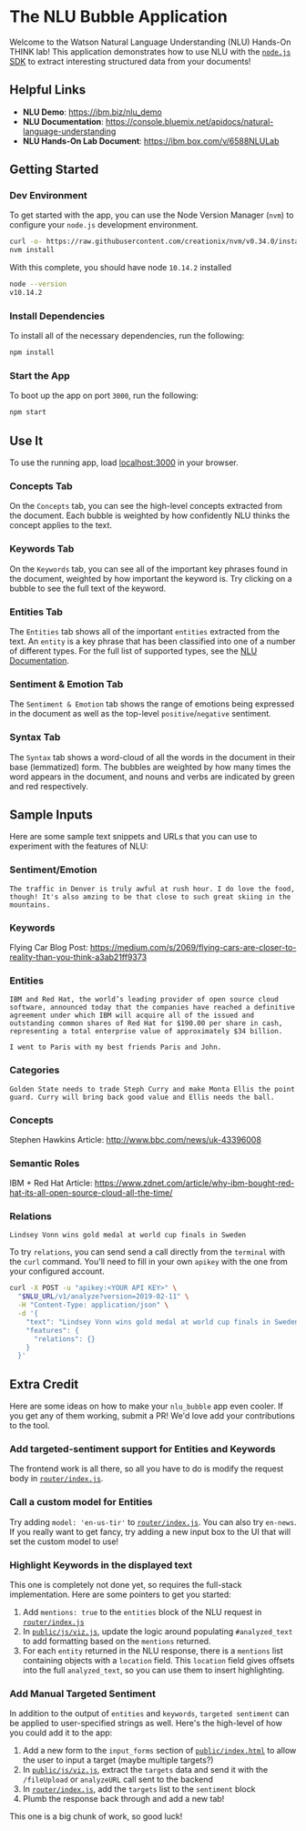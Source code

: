 # The NLU Bubble Application

Welcome to the Watson Natural Language Understanding (NLU) Hands-On THINK lab! This application demonstrates how to use NLU with the [`node.js` SDK](https://github.com/watson-developer-cloud/node-sdk) to extract interesting structured data from your documents!

## Helpful Links

* **NLU Demo**: https://ibm.biz/nlu_demo
* **NLU Documentation**: https://console.bluemix.net/apidocs/natural-language-understanding
* **NLU Hands-On Lab Document**: https://ibm.box.com/v/6588NLULab

## Getting Started

### Dev Environment

To get started with the app, you can use the Node Version Manager (`nvm`) to configure your `node.js` development environment.

```sh
curl -o- https://raw.githubusercontent.com/creationix/nvm/v0.34.0/install.sh | bash
nvm install
```

With this complete, you should have node `10.14.2` installed

```sh
node --version
v10.14.2
```

### Install Dependencies

To install all of the necessary dependencies, run the following:

```sh
npm install
```

### Start the App

To boot up the app on port `3000`, run the following:

```sh
npm start
```

## Use It

To use the running app, load [localhost:3000](http://localhost:3000) in your browser.

### Concepts Tab

On the `Concepts` tab, you can see the high-level concepts extracted from the document. Each bubble is weighted by how confidently NLU thinks the concept applies to the text.

### Keywords Tab

On the `Keywords` tab, you can see all of the important key phrases found in the document, weighted by how important the keyword is. Try clicking on a bubble to see the full text of the keyword.

### Entities Tab

The `Entities` tab shows all of the important `entities` extracted from the text. An `entity` is a key phrase that has been classified into one of a number of different types. For the full list of supported types, see the [NLU Documentation](https://console.bluemix.net/docs/services/natural-language-understanding/entity-types.html#entity-types-and-subtypes).

### Sentiment & Emotion Tab

The `Sentiment & Emotion` tab shows the range of emotions being expressed in the document as well as the top-level `positive`/`negative` sentiment.

### Syntax Tab

The `Syntax` tab shows a word-cloud of all the words in the document in their base (lemmatized) form. The bubbles are weighted by how many times the word appears in the document, and nouns and verbs are indicated by green and red respectively.

## Sample Inputs

Here are some sample text snippets and URLs that you can use to experiment with the features of NLU:

### Sentiment/Emotion

```
The traffic in Denver is truly awful at rush hour. I do love the food, though! It's also amzing to be that close to such great skiing in the mountains.
```

### Keywords

Flying Car Blog Post: https://medium.com/s/2069/flying-cars-are-closer-to-reality-than-you-think-a3ab21ff9373

### Entities

```
IBM and Red Hat, the world’s leading provider of open source cloud software, announced today that the companies have reached a definitive agreement under which IBM will acquire all of the issued and outstanding common shares of Red Hat for $190.00 per share in cash, representing a total enterprise value of approximately $34 billion.
```

```
I went to Paris with my best friends Paris and John.
```

### Categories

```
Golden State needs to trade Steph Curry and make Monta Ellis the point guard. Curry will bring back good value and Ellis needs the ball.
```

### Concepts

Stephen Hawkins Article: http://www.bbc.com/news/uk-43396008

### Semantic Roles

IBM + Red Hat Article: https://www.zdnet.com/article/why-ibm-bought-red-hat-its-all-open-source-cloud-all-the-time/

### Relations

```
Lindsey Vonn wins gold medal at world cup finals in Sweden
```

To try `relations`, you can send send a call directly from the `terminal` with the `curl` command. You'll need to fill in your own `apikey` with the one from your configured account.

```sh
curl -X POST -u "apikey:<YOUR API KEY>" \
  "$NLU_URL/v1/analyze?version=2019-02-11" \
  -H "Content-Type: application/json" \
  -d '{
    "text": "Lindsey Vonn wins gold medal at world cup finals in Sweden",
    "features": {
      "relations": {}
    }
  }'
```

## Extra Credit

Here are some ideas on how to make your `nlu_bubble` app even cooler. If you get any of them working, submit a PR! We'd love add your contributions to the tool.

### Add targeted-sentiment support for Entities and Keywords

The frontend work is all there, so all you have to do is modify the request body in [`router/index.js`](router/index.js).

### Call a custom model for Entities

Try adding `model: 'en-us-tir'` to [`router/index.js`](router/index.js). You can also try `en-news`. If you really want to get fancy, try adding a new input box to the UI that will set the custom model to use!

### Highlight Keywords in the displayed text

This one is completely not done yet, so requires the full-stack implementation. Here are some pointers to get you started:

1. Add `mentions: true` to the `entities` block of the NLU request in [`router/index.js`](router/index.js)
1. In [`public/js/viz.js`](public/js/viz.js), update the logic around populating `#analyzed_text` to add formatting based on the `mentions` returned.
1. For each `entity` returned in the NLU response, there is a `mentions` list containing objects with a `location` field. This `location` field gives offsets into the full `analyzed_text`, so you can use them to insert highlighting.

### Add Manual Targeted Sentiment

In addition to the output of `entities` and `keywords`, `targeted sentiment` can be applied to user-specified strings as well. Here's the high-level of how you could add it to the app:

1. Add a new form to the `input_forms` section of [`public/index.html`](public/index.html) to allow the user to input a target (maybe multiple targets?)
1. In [`public/js/viz.js`](public/js/viz.js), extract the `targets` data and send it with the `/fileUpload` or `analyzeURL` call sent to the backend
1. In [`router/index.js`](router/index.js), add the `targets` list to the `sentiment` block
1. Plumb the response back through and add a new tab!

This one is a big chunk of work, so good luck!
